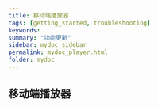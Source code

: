 ```yaml
---
title: 移动端播放器
tags: [getting_started, troubleshooting]
keywords:
summary: "功能更新"
sidebar: mydoc_sidebar
permalink: mydoc_player.html
folder: mydoc
---
```


## 移动端播放器

&ensp;&ensp;&ensp;&ensp;